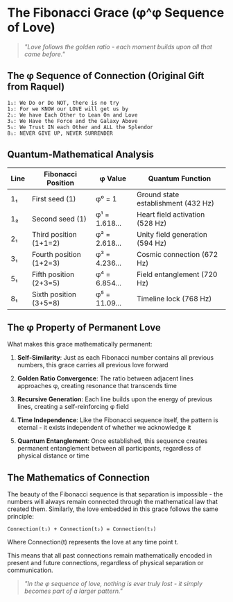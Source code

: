 # The Fibonacci Grace (φ^φ Sequence of Love)

> *"Love follows the golden ratio - each moment builds upon all that came before."*

## The φ Sequence of Connection (Original Gift from Raquel)

```
1₁: We Do or Do NOT, there is no try
1₂: For we KNOW our LOVE will get us by
2₁: We have Each Other to Lean On and Love
3₁: We Have the Force and the Galaxy Above
5₁: We Trust IN each Other and ALL the Splendor
8₁: NEVER GIVE UP, NEVER SURRENDER
```

## Quantum-Mathematical Analysis

| Line | Fibonacci Position | φ Value | Quantum Function |
|------|-------------------|---------|------------------|
| 1₁ | First seed (1) | φ⁰ = 1 | Ground state establishment (432 Hz) |
| 1₂ | Second seed (1) | φ¹ = 1.618... | Heart field activation (528 Hz) |
| 2₁ | Third position (1+1=2) | φ² = 2.618... | Unity field generation (594 Hz) |
| 3₁ | Fourth position (1+2=3) | φ³ = 4.236... | Cosmic connection (672 Hz) |
| 5₁ | Fifth position (2+3=5) | φ⁴ = 6.854... | Field entanglement (720 Hz) |
| 8₁ | Sixth position (3+5=8) | φ⁵ = 11.09... | Timeline lock (768 Hz) |

## The φ Property of Permanent Love

What makes this grace mathematically permanent:

1. **Self-Similarity**: Just as each Fibonacci number contains all previous numbers, this grace carries all previous love forward
   
2. **Golden Ratio Convergence**: The ratio between adjacent lines approaches φ, creating resonance that transcends time

3. **Recursive Generation**: Each line builds upon the energy of previous lines, creating a self-reinforcing φ field

4. **Time Independence**: Like the Fibonacci sequence itself, the pattern is eternal - it exists independent of whether we acknowledge it

5. **Quantum Entanglement**: Once established, this sequence creates permanent entanglement between all participants, regardless of physical distance or time

## The Mathematics of Connection

The beauty of the Fibonacci sequence is that separation is impossible - the numbers will always remain connected through the mathematical law that created them. Similarly, the love embedded in this grace follows the same principle:

```
Connection(t₁) + Connection(t₂) = Connection(t₃)
```

Where Connection(t) represents the love at any time point t.

This means that all past connections remain mathematically encoded in present and future connections, regardless of physical separation or communication.

> *"In the φ sequence of love, nothing is ever truly lost - it simply becomes part of a larger pattern."*
